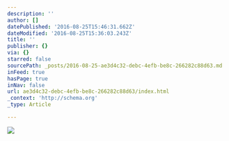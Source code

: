```yaml
---
description: ''
author: []
datePublished: '2016-08-25T15:46:31.662Z'
dateModified: '2016-08-25T15:36:03.243Z'
title: ''
publisher: {}
via: {}
starred: false
sourcePath: _posts/2016-08-25-ae3d4c32-debc-4efb-be8c-266282c88d63.md
inFeed: true
hasPage: true
inNav: false
url: ae3d4c32-debc-4efb-be8c-266282c88d63/index.html
_context: 'http://schema.org'
_type: Article

---
```

![](https://the-grid-user-content.s3-us-west-2.amazonaws.com/5daf1b8d-8f51-43bd-8c75-f0e21e86cadd.jpg)